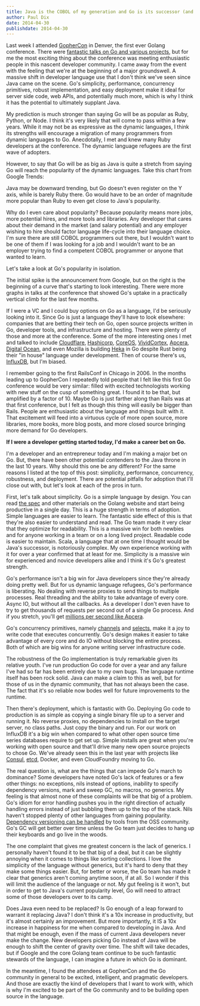 ```yaml
---
title: Java is the COBOL of my generation and Go is its successor (and other reflections after GopherCon)
author: Paul Dix
date: 2014-04-30
publishdate: 2014-04-30
---
```


Last week I attended [GopherCon](http://www.gophercon.com/) in Denver, the first ever Golang conference. There were [fantastic talks on Go and various projects](https://github.com/gophercon/2014-talks), but for me the most exciting thing about the conference was meeting enthusiastic people in this nascent developer community. I came away from the event with the feeling that we're at the beginning of a major groundswell. A massive shift in developer language use that I don't think we've seen since Java came on the scene. Go's simplicity, performance, concurrency primitives, robust implementation, and easy deployment make it ideal for server side code, web APIs, and potentially much more, which is why I think it has the potential to ultimately supplant Java.

My prediction is much stronger than saying Go will be as popular as Ruby, Python, or Node. I think it's very likely that will come to pass within a few years. While it may not be as expressive as the dynamic languages, I think its strengths will encourage a migration of many programmers from dynamic languages to Go. Anecdotally, I met and knew many Ruby developers at the conference. The dynamic language refugees are the first wave of adopters.

However, to say that Go will be as big as Java is quite a stretch from saying Go will reach the popularity of the dynamic languages. Take this chart from Google Trends:

<script type="text/javascript" src="//www.google.com/trends/embed.js?hl=en-US&q=golang,+/m/07sbkfb,+/m/06ff5&cmpt=q&content=1&cid=TIMESERIES_GRAPH_0&export=5&w=575&h=300"></script>

Java may be downward trending, but Go doesn't even register on the Y axis, while is barely Ruby there. Go would have to be an order of magnitude more popular than Ruby to even get close to Java's popularity.

Why do I even care about popularity? Because popularity means more jobs, more potential hires, and more tools and libraries. Any developer that cares about their demand in the market (and salary potential) and any employer wishing to hire should factor language life-cycle into their language choice. I'm sure there are still COBOL programmers out there, but I wouldn't want to be one of them if I was looking for a job and I wouldn't want to be an employer trying to find a competent COBOL programmer or anyone that wanted to learn.

Let's take a look at Go's popularity in isolation.

<script type="text/javascript" src="//www.google.com/trends/embed.js?hl=en-US&q=golang&cmpt=q&content=1&cid=TIMESERIES_GRAPH_0&export=5&w=575&h=300"></script>

The initial spike is the announcement from Google, but on the right is the beginning of a curve that's starting to look interesting. There were more graphs in talks at the conference that showed Go's uptake in a practically vertical climb for the last few months.

If I were a VC and I could buy options on Go as a language, I'd be seriously looking into it. Since Go is just a language they'll have to look elsewhere: companies that are betting their tech on Go, open source projects written in Go, developer tools, and infrastructure and hosting. There were plenty of those and more at the conference. Some of the more interesting ones I met and talked to include [Cloudflare](http://blog.cloudflare.com/go-at-cloudflare), [Hashicorp](http://www.hashicorp.com/), [CoreOS](https://coreos.com/), [VividCortex](https://vividcortex.com/), [Apcera](http://www.apcera.com/), [Digital Ocean](http://digitalocean.com), and even Mozilla is building [Heka](https://github.com/mozilla-services/heka) in Go despite Rust being their "in house" language under development. Then of course there's us, [InfluxDB](http://influxdb.org), but I'm biased.

I remember going to the first RailsConf in Chicago in 2006. In the months leading up to GopherCon I repeatedly told people that I felt like this first Go conference would be very similar: filled with excited technologists working with new stuff on the cusp of something great. I found it to be that, but amplified by a factor of 10. Maybe Go is just farther along than Rails was at that first conference, but I felt as though this thing will easily be bigger than Rails. People are enthusiastic about the language and things built with it. That excitement will feed into a virtuous cycle of more open source, more libraries, more books, more blog posts, and more closed source bringing more demand for Go developers.

**If I were a developer getting started today, I'd make a career bet on Go.**

I'm a developer and an entrepreneur today and I'm making a major bet on Go. But, there have been other potential contenders to the Java throne in the last 10 years. Why should this one be any different? For the same reasons I listed at the top of this post: simplicity, performance, concurrency, robustness, and deployment. There are potential pitfalls for adoption that I'll close out with, but let's look at each of the pros in turn.

First, let's talk about simplicity. Go is a simple language by design. You can read [the spec](http://golang.org/ref/spec) and other materials on the Golang website and start being productive in a single day. This is a huge strength in terms of adoption. Simple languages are easier to learn. The fantastic side effect of this is that they're also easier to understand and read. The Go team made it very clear that they optimize for readability. This is a massive win for both newbies and for anyone working in a team or on a long lived project. Readable code is easier to maintain. Scala, a language that at one time I thought would be Java's successor, is notoriously complex. My own experience working with it for over a year confirmed that at least for me. Simplicity is a massive win for experienced and novice developers alike and I think it's Go's greatest strength.

Go's performance isn't a big win for Java developers since they're already doing pretty well. But for us dynamic language refugees, Go's performance is liberating. No dealing with reverse proxies to send things to multiple processes. Real threading and the ability to take advantage of every core. Async IO, but without all the callbacks. As a developer I don't even have to try to get thousands of requests per second out of a single Go process. And if you stretch, you'll get [millions per second like Apcera](https://cdn.rawgit.com/gophercon/2014-talks/master/derekcollison/HighPerformanceSystemsInGo.pdf).

Go's concurrency primitives, namely [channels](http://golang.org/ref/spec#Channel_types) and [selects](http://golang.org/ref/spec#Select_statements), make it a joy to write code that executes concurrently. Go's design makes it easier to take advantage of every core and do IO without blocking the entire process. Both of which are big wins for anyone writing server infrastructure code.

The robustness of the Go implementation is truly remarkable given its relative youth. I've run production Go code for over a year and any failure I've had so far has been entirely due to my own bugs. The language runtime itself has been rock solid. Java can make a claim to this as well, but for those of us in the dynamic community, that has not always been the case. The fact that it's so reliable now bodes well for future improvements to the runtime.

Then there's deployment, which is fantastic with Go. Deploying Go code to production is as simple as copying a single binary file up to a server and running it. No reverse proxies, no dependencies to install on the target server, no class paths. Just copy the binary and run. For our work on InfluxDB it's a big win when compared to what other open source time series databases require to get set up. Simple installs are great when you're working with open source and that'll drive many new open source projects to chose Go. We've already seen this in the last year with projects like [Consul](http://www.consul.io/), [etcd](https://github.com/coreos/etcd), Docker, and even CloudFoundry moving to Go.

The real question is, what are the things that can impede Go's march to dominance? Some developers have noted Go's lack of features or a few other things: no exceptions, nils instead of options, inability to specify dependency versions, mark and sweep GC, no macros, no generics. My feeling is that almost none of these complaints will be that big of a problem. Go's idiom for error handling pushes you in the right direction of actually handling errors instead of just bubbling them up to the top of the stack. Nils haven't stopped plenty of other languages from gaining popularity. [Dependency versioning can be handled](https://github.com/tools/godep) by tools from the OSS community. Go's GC will get better over time unless the Go team just decides to hang up their keyboards and go live in the woods.

The one complaint that gives me greatest concern is the lack of generics. I personally haven't found it to be that big of a deal, but it can be slightly annoying when it comes to things like sorting collections. I love the simplicity of the language without generics, but it's hard to deny that they make some things easier. But, for better or worse, the Go team has made it clear that generics aren't coming anytime soon, if at all. So I wonder if this will limit the audience of the language or not. My gut feeling is it won't, but in order to get to Java's current popularity level, Go will need to attract some of those developers over to its camp.

Does Java even need to be replaced? Is Go enough of a leap forward to warrant it replacing Java? I don't think it's a 10x increase in productivity, but it's almost certainly an improvement. But more importantly, it IS a 10x increase in happiness for me when compared to developing in Java. And that might be enough, even if the mass of current Java developers never make the change. New developers picking Go instead of Java will be enough to shift the center of gravity over time. The shift will take decades, but if Google and the core Golang team continue to be such fantastic stewards of the language, I can imagine a future in which Go is dominant.

In the meantime, I found the attendees at GopherCon and the Go community in general to be excited, intelligent, and pragmatic developers. And those are exactly the kind of developers that I want to work with, which is why I'm excited to be part of the Go community and to be building open source in the language.